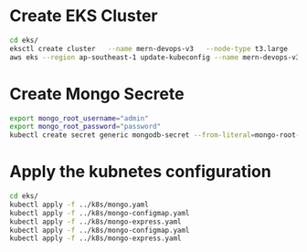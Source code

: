 # Create EKS Cluster
```bash
cd eks/
eksctl create cluster   --name mern-devops-v3   --node-type t3.large   --nodes 1   --nodes-min 1   --nodes-max 1   --region ap-southeast-1
aws eks --region ap-southeast-1 update-kubeconfig --name mern-devops-v3
```
# Create Mongo Secrete
``` bash
export mongo_root_username="admin"
export mongo_root_password="password"
kubectl create secret generic mongodb-secret --from-literal=mongo-root-username=$mongo_root_username --from-literal=mongo-root-password=$mongo_root_password
```

# Apply the kubnetes configuration
``` bash
cd eks/
kubectl apply -f ../k8s/mongo.yaml
kubectl apply -f ../k8s/mongo-configmap.yaml
kubectl apply -f ../k8s/mongo-express.yaml
kubectl apply -f ../k8s/mongo-configmap.yaml
kubectl apply -f ../k8s/mongo-express.yaml
```

